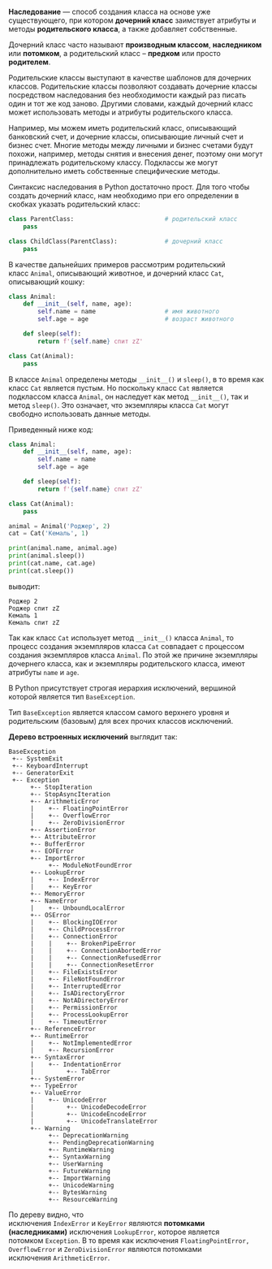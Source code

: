 

**Наследование** — способ создания класса на основе уже существующего, при котором **дочерний класс** заимствует атрибуты и методы **родительского класса**, а также добавляет собственные.

Дочерний класс часто называют **производным классом**, **наследником** или **потомком**, а родительский класс – **предком** или просто **родителем**.

Родительские классы выступают в качестве шаблонов для дочерних классов. Родительские классы позволяют создавать дочерние классы посредством наследования без необходимости каждый раз писать один и тот же код заново. Другими словами, каждый дочерний класс может использовать методы и атрибуты родительского класса.

Например, мы можем иметь родительский класс, описывающий банковский счет, и дочерние классы, описывающие личный счет и бизнес счет. Многие методы между личными и бизнес счетами будут похожи, например, методы снятия и внесения денег, поэтому они могут принадлежать родительскому классу. Подклассы же могут дополнительно иметь собственные специфические методы.

Синтаксис наследования в Python достаточно прост. Для того чтобы создать дочерний класс, нам необходимо при его определении в скобках указать родительский класс:

```python
class ParentClass:                         # родительский класс
    pass

class ChildClass(ParentClass):             # дочерний класс
    pass
```

В качестве дальнейших примеров рассмотрим родительский класс `Animal`, описывающий животное, и дочерний класс `Cat`, описывающий кошку:

```python
class Animal:
    def __init__(self, name, age):
        self.name = name                   # имя животного
        self.age = age                     # возраст животного

    def sleep(self):
        return f'{self.name} спит zZ'

class Cat(Animal):
    pass
```

В классе `Animal` определены методы `__init__()` и `sleep()`, в то время как класс `Cat` является пустым. Но поскольку класс `Cat` является подклассом класса `Animal`, он наследует как метод `__init__()`, так и метод `sleep()`. Это означает, что экземпляры класса `Cat` могут свободно использовать данные методы.

Приведенный ниже код:

```python
class Animal:
    def __init__(self, name, age):
        self.name = name
        self.age = age

    def sleep(self):
        return f'{self.name} спит zZ'

class Cat(Animal):
    pass

animal = Animal('Роджер', 2)
cat = Cat('Кемаль', 1)

print(animal.name, animal.age)
print(animal.sleep())
print(cat.name, cat.age)
print(cat.sleep())
```

выводит:

```no-highlight
Роджер 2
Роджер спит zZ
Кемаль 1
Кемаль спит zZ
```

Так как класс `Cat` использует метод `__init__()` класса `Animal`, то процесс создания экземпляров класса `Cat` совпадает с процессом создания экземпляров класса `Animal`. По этой же причине экземпляры дочернего класса, как и экземпляры родительского класса, имеют атрибуты `name` и `age`.

В Python присутствует строгая иерархия исключений, вершиной которой является тип `BaseException`.

Тип `BaseException` является классом самого верхнего уровня и родительским (базовым) для всех прочих классов исключений.

**Дерево встроенных исключений** выглядит так:

```no-highlight
BaseException
 +-- SystemExit
 +-- KeyboardInterrupt
 +-- GeneratorExit
 +-- Exception
      +-- StopIteration
      +-- StopAsyncIteration
      +-- ArithmeticError
      |    +-- FloatingPointError
      |    +-- OverflowError
      |    +-- ZeroDivisionError
      +-- AssertionError
      +-- AttributeError
      +-- BufferError
      +-- EOFError
      +-- ImportError
           +-- ModuleNotFoundError
      +-- LookupError
      |    +-- IndexError
      |    +-- KeyError
      +-- MemoryError
      +-- NameError
      |    +-- UnboundLocalError
      +-- OSError
      |    +-- BlockingIOError
      |    +-- ChildProcessError
      |    +-- ConnectionError
      |    |    +-- BrokenPipeError
      |    |    +-- ConnectionAbortedError
      |    |    +-- ConnectionRefusedError
      |    |    +-- ConnectionResetError
      |    +-- FileExistsError
      |    +-- FileNotFoundError
      |    +-- InterruptedError
      |    +-- IsADirectoryError
      |    +-- NotADirectoryError
      |    +-- PermissionError
      |    +-- ProcessLookupError
      |    +-- TimeoutError
      +-- ReferenceError
      +-- RuntimeError
      |    +-- NotImplementedError
      |    +-- RecursionError
      +-- SyntaxError
      |    +-- IndentationError
      |         +-- TabError
      +-- SystemError
      +-- TypeError
      +-- ValueError
      |    +-- UnicodeError
      |         +-- UnicodeDecodeError
      |         +-- UnicodeEncodeError
      |         +-- UnicodeTranslateError
      +-- Warning
           +-- DeprecationWarning
           +-- PendingDeprecationWarning
           +-- RuntimeWarning
           +-- SyntaxWarning
           +-- UserWarning
           +-- FutureWarning
           +-- ImportWarning
           +-- UnicodeWarning
           +-- BytesWarning
           +-- ResourceWarning
```

По дереву видно, что исключения `IndexError` и `KeyError` являются **потомками (наследниками)** исключения `LookupError`, которое является потомком `Exception`. В то время как исключения `FloatingPointError, OverflowError` и `ZeroDivisionError` являются потомками исключения `ArithmeticError`.